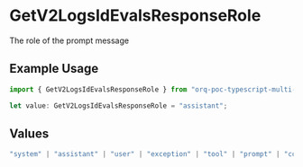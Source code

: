 # GetV2LogsIdEvalsResponseRole

The role of the prompt message

## Example Usage

```typescript
import { GetV2LogsIdEvalsResponseRole } from "orq-poc-typescript-multi-env-version/models/operations";

let value: GetV2LogsIdEvalsResponseRole = "assistant";
```

## Values

```typescript
"system" | "assistant" | "user" | "exception" | "tool" | "prompt" | "correction" | "expected_output"
```